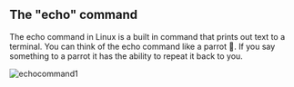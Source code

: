 ## The "echo" command


The echo command in Linux is a built in command that prints out text to a terminal. You can think of the echo command like a parrot 🦜. 
If you say something to a parrot it has the ability to repeat it back to you.

![echocommand1](https://user-images.githubusercontent.com/109482212/179850336-5925a8cb-596b-4fd7-b295-7e7bf272d9d2.jpg)
